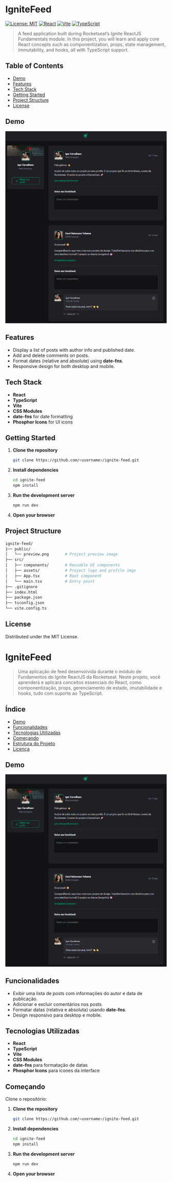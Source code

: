 # IgniteFeed

[![License: MIT](https://img.shields.io/badge/License-MIT-yellow.svg)](LICENSE) [![React](https://img.shields.io/badge/React-v18-blue.svg)](https://reactjs.org/) [![Vite](https://img.shields.io/badge/Vite-v4-purple.svg)](https://vitejs.dev/) [![TypeScript](https://img.shields.io/badge/TypeScript-v5-%23007ACC.svg)](https://www.typescriptlang.org/)

> A feed application built during Rocketseat’s Ignite ReactJS Fundamentals module. In this project, you will learn and apply core React concepts such as componentization, props, state management, immutability, and hooks, all with TypeScript support.

## Table of Contents

- [Demo](#demo)
- [Features](#features)
- [Tech Stack](#tech-stack)
- [Getting Started](#getting-started)
- [Project Structure](#project-structure)
- [License](#license)

## Demo

![IgniteFeed Preview](./public/preview.png)

## Features

- Display a list of posts with author info and published date.
- Add and delete comments on posts.
- Format dates (relative and absolute) using **date-fns**.
- Responsive design for both desktop and mobile.

## Tech Stack

- **React**
- **TypeScript**
- **Vite**
- **CSS Modules**
- **date-fns** for date formatting
- **Phosphor Icons** for UI icons

## Getting Started

1. **Clone the repository**

   ```bash
   git clone https://github.com/<username>/ignite-feed.git
   ```

2. **Install dependencies**
   ```bash
   cd ignite-feed
   npm install
   ```
3. **Run the development server**
   ```bash
   npm run dev
   ```
4. **Open your browser**

## Project Structure

```bash
ignite-feed/
├── public/
│   └── preview.png       # Project preview image
├── src/
│   ├── components/       # Reusable UI components
│   ├── assets/           # Project logo and profile imgs
│   ├── App.tsx           # Root component
│   └── main.tsx          # Entry point
├── .gitignore
├── index.html
├── package.json
├── tsconfig.json
└── vite.config.ts
```

## License

Distributed under the MIT License.

# IgniteFeed

> Uma aplicação de feed desenvolvida durante o módulo de Fundamentos do Ignite ReactJS da Rocketseat. Neste projeto, você aprenderá e aplicará conceitos essenciais do React, como componentização, props, gerenciamento de estado, imutabilidade e hooks, tudo com suporte ao TypeScript.

## Índice

- [Demo](#demo)
- [Funcionalidades](#funcionalidades)
- [Tecnologias Utilizadas](#tecnologias-utilizadas)
- [Começando](#começando)
- [Estrutura do Projeto](#estrutura-do-projeto)
- [Licença](#licença)

## Demo

![Prévia do IgniteFeed](./public/preview.png)

## Funcionalidades

- Exibir uma lista de posts com informações do autor e data de publicação.
- Adicionar e excluir comentários nos posts.
- Formatar datas (relativa e absoluta) usando **date-fns**.
- Design responsivo para desktop e mobile.

## Tecnologias Utilizadas

- **React**
- **TypeScript**
- **Vite**
- **CSS Modules**
- **date-fns** para formatação de datas
- **Phosphor Icons** para ícones da interface

## Começando

Clone o repositório:

1. **Clone the repository**

   ```bash
   git clone https://github.com/<username>/ignite-feed.git
   ```

2. **Install dependencies**
   ```bash
   cd ignite-feed
   npm install
   ```
3. **Run the development server**
   ```bash
   npm run dev
   ```
4. **Open your browser**
